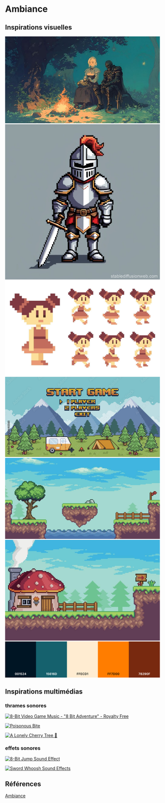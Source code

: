 # Ambiance

## Inspirations visuelles

![moodboard](/img/style.jpg)
![moodboard](/img/chevalier.jpg)
![moodboard](/img/personnage.jpg)
![moodboard](/img/menu.jpg)
![moodboard](/img/decor1.png)
![moodboard](/img/decor2.png)
![moodboard](/img/coolor.png)

## Inspirations multimédias

### thrames sonores
[![8-Bit Video Game Music - "8 Bit Adventure" - Royalty Free]()](https://www.youtube.com/watch?v=vIS2L0ehagc&list=PL170TfEhZz-_5GUY4IEn6tk8dVVCj3gLI&index=4)

[![Poisonous Bite]()](https://www.youtube.com/watch?v=AnW1JtENMS4)

[![A Lonely Cherry Tree 🌸]()](https://www.youtube.com/watch?v=D5L36JDKxR0)

### effets sonores
[![8-Bit Jump Sound Effect]()](https://www.youtube.com/watch?v=Y8bSsRVr3Yg)

[![Sword Whoosh Sound Effects]()](https://www.youtube.com/watch?v=o7nAIbtMoxQ)


## Références

[Ambiance](https://tim-montmorency.com/582523-gestion/#/contenus/2_scenarisation/30_ambiances/)
